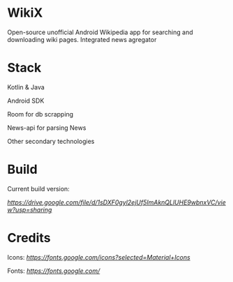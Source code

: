 # WikiX

Open-source unofficial Android Wikipedia app for searching and downloading wiki pages. Integrated news agregator

# Stack

Kotlin & Java

Android SDK

Room for db scrapping

News-api for parsing News

Other secondary technologies

# Build

Current build version:

*https://drive.google.com/file/d/1sDXF0gyl2ejUf5ImAknQLlUHE9wbnxVC/view?usp=sharing*

# Credits

Icons: *https://fonts.google.com/icons?selected=Material+Icons*

Fonts: *https://fonts.google.com/*
